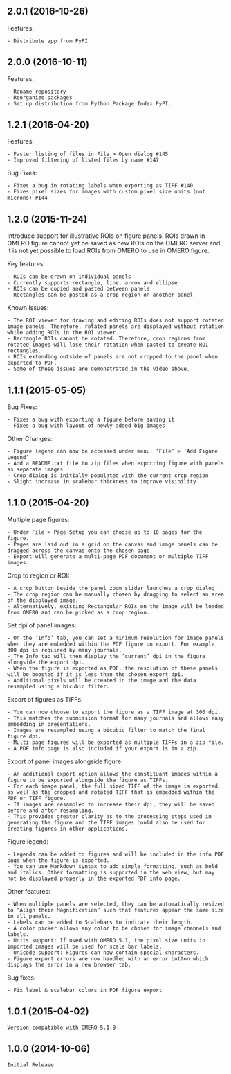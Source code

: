 ## 2.0.1 (2016-10-26)

Features:

	- Distribute app from PyPI

## 2.0.0 (2016-10-11)

Features:

	- Rename repository
	- Reorganize packages
	- Set up distribution from Python Package Index PyPI.

## 1.2.1 (2016-04-20)

Features:

	- Faster listing of files in File > Open dialog #145
	- Improved filtering of listed files by name #147

Bug Fixes:

	- Fixes a bug in rotating labels when exporting as TIFF #140
	- Fixes pixel sizes for images with custom pixel size units (not microns) #144

## 1.2.0 (2015-11-24)

Introduce support for illustrative ROIs on figure panels.
ROIs drawn in OMERO.figure cannot yet be saved as new ROIs on the OMERO server
and it is not yet possible to load ROIs from OMERO to use in OMERO.figure.

Key features:

	- ROIs can be drawn on individual panels
	- Currently supports rectangle, line, arrow and ellipse
	- ROIs can be copied and pasted between panels
	- Rectangles can be pasted as a crop region on another panel

Known Issues:

	- The ROI viewer for drawing and editing ROIs does not support rotated image panels. Therefore, rotated panels are displayed without rotation while adding ROIs in the ROI viewer.
	- Rectangle ROIs cannot be rotated. Therefore, crop regions from rotated images will lose their rotation when pasted to create ROI rectangles.
	- ROIs extending outside of panels are not cropped to the panel when exported to PDF.
	- Some of these issues are demonstrated in the video above.

## 1.1.1 (2015-05-05)

Bug Fixes:

	- Fixes a bug with exporting a figure before saving it
	- Fixes a bug with layout of newly-added big images

Other Changes:

	- Figure legend can now be accessed under menu: ‘File’ > ‘Add Figure Legend’
	- Add a README.txt file to zip files when exporting figure with panels as separate images
	- Crop dialog is initially populated with the current crop region
	- Slight increase in scalebar thickness to improve visibility

## 1.1.0 (2015-04-20)

Multiple page figures:

	- Under File > Page Setup you can choose up to 10 pages for the figure.
	- Pages are laid out in a grid on the canvas and image panels can be dragged across the canvas onto the chosen page.
	- Export will generate a multi-page PDF document or multiple TIFF images.

Crop to region or ROI:

	- A crop button beside the panel zoom slider launches a crop dialog.
	- The crop region can be manually chosen by dragging to select an area of the displayed image.
	- Alternatively, existing Rectangular ROIs on the image will be loaded from OMERO and can be picked as a crop region.

Set dpi of panel images:

	- On the ‘Info’ tab, you can set a minimum resolution for image panels when they are embedded within the PDF figure on export. For example, 300 dpi is required by many journals.
	- The Info tab will then display the ‘current’ dpi in the figure alongside the export dpi.
	- When the figure is exported as PDF, the resolution of these panels will be boosted if it is less than the chosen export dpi.
	- Additional pixels will be created in the image and the data resampled using a bicubic filter.

Export of figures as TIFFs:

	- You can now choose to export the figure as a TIFF image at 300 dpi.
	- This matches the submission format for many journals and allows easy embedding in presentations.
	- Images are resampled using a bicubic filter to match the final figure dpi.
	- Multi-page figures will be exported as multiple TIFFs in a zip file.
	- A PDF info page is also included if your export is in a zip.

Export of panel images alongside figure:

	- An additional export option allows the constituant images within a figure to be exported alongside the figure as TIFFs.
	- For each image panel, the full sized TIFF of the image is exported, as well as the cropped and rotated TIFF that is embedded within the PDF or TIFF figure.
	- If images are resampled to increase their dpi, they will be saved before and after resampling.
	- This provides greater clarity as to the processing steps used in generating the figure and the TIFF images could also be used for creating figures in other applications.

Figure legend:

	- Legends can be added to figures and will be included in the info PDF page when the figure is exported.
	- You can use Markdown syntax to add simple formatting, such as bold and italics. Other formatting is supported in the web view, but may not be displayed properly in the exported PDF info page.

Other features:

	- When multiple panels are selected, they can be automatically resized to “Align their Magnification” such that features appear the same size in all panels.
	- Labels can be added to Scalebars to indicate their length.
	- A color picker allows any color to be chosen for image channels and labels.
	- Units support: If used with OMERO 5.1, the pixel size units in imported images will be used for scale bar labels.
	- Unicode support: Figures can now contain special characters.
	- Figure export errors are now handled with an error button which displays the error in a new browser tab.

Bug fixes:

	- Fix label & scalebar colors in PDF figure export

## 1.0.1 (2015-04-02)

	Version compatible with OMERO 5.1.0

## 1.0.0 (2014-10-06)

	Initial Release